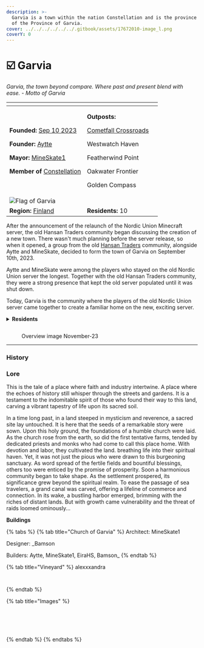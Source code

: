 ```yaml
---
description: >-
  Garvia is a town within the nation Constellation and is the province capital
  of the Province of Garvia.
cover: ../../../../../../.gitbook/assets/17672010-image_l.png
coverY: 0
---
```


# ☑️ Garvia

_Garvia, the town beyond compare. Where past and present blend with ease. - Motto of Garvia_

<table data-view="cards"><thead><tr><th></th><th></th><th data-hidden></th></tr></thead><tbody><tr><td><p><strong>Founded:</strong> <a href="../../../../../../additional-guides-and-commands/others/server-dates/september-23.md#sep-10">Sep 10 2023</a></p><p><strong>Founder:</strong> <a href="../../../../players/aytte.md">Aytte</a></p><p><strong>Mayor:</strong> <a href="../../../../players/mineskate.md">MineSkate1</a></p><p><strong>Member of</strong> <a href="../../../../nations/present-nations/constellation.md">Constellation</a></p></td><td><p><strong>Outposts:</strong></p><p><a href="cometfall-crossroads.md">Cometfall Crossroads</a></p><p>Westwatch Haven</p><p>Featherwind Point</p><p>Oakwater Frontier</p><p>Golden Compass</p></td><td></td></tr><tr><td><img src="../../../../../../.gitbook/assets/Garvia500 (1).png" alt="Flag of Garvia" data-size="original"></td><td></td><td></td></tr><tr><td><strong>Region:</strong> <a href="../../">Finland</a></td><td><strong>Residents:</strong> 10</td><td></td></tr></tbody></table>

After the announcement of the relaunch of the Nordic Union Minecraft server, the old Hansan Traders community began discussing the creation of a new town. There wasn't much planning before the server release, so when it opened, a group from the old [Hansan Traders](../../../../../../misc/the-2022-nordics-server/hansan-traders.md) community, alongside Aytte and MineSkate, decided to form the town of Garvia on September 10th, 2023.

Aytte and MineSkate were among the players who stayed on the old Nordic Union server the longest. Together with the old Hansan Traders community, they were a strong presence that kept the old server populated until it was shut down.

Today, Garvia is the community where the players of the old Nordic Union server came together to create a familiar home on the new, exciting server.

<details>

<summary><strong>Residents</strong></summary>

* EiraHS
* [Aytte](../../../../players/aytte.md)
* [CrispyChickes](../../../../players/crispychickes.md)
* SeanMac00
* [MineSkate1](../../../../players/mineskate.md)
* BOBB0
* [\_Bamson](../../../../players/bamson.md)
* gupr
* alexxxandra
* ElleGurra

</details>

<figure><img src="../../../../../../.gitbook/assets/Garvia OverviewNov.png" alt=""><figcaption><p>Overview image November-23</p></figcaption></figure>

***

### History

### Lore

This is the tale of a place where faith and industry intertwine. A place where the echoes of history still whisper through the streets and gardens. It is a testament to the indomitable spirit of those who found their way to this land, carving a vibrant tapestry of life upon its sacred soil.

In a time long past, in a land steeped in mysticism and reverence, a sacred site lay untouched. It is here that the seeds of a remarkable story were sown. Upon this holy ground, the foundations of a humble church were laid. As the church rose from the earth, so did the first tentative farms, tended by dedicated priests and monks who had come to call this place home. With devotion and labor, they cultivated the land. breathing life into their spiritual haven. Yet, it was not just the pious who were drawn to this burgeoning sanctuary. As word spread of the fertile fields and bountiful blessings, others too were enticed by the promise of prosperity. Soon a harmonious community began to take shape. As the settlement prospered, its significance grew beyond the spiritual realm. To ease the passage of sea travelers, a grand canal was carved, offering a lifeline of commerce and connection. In its wake, a bustling harbor emerged, brimming with the riches of distant lands. But with growth came vulnerability and the threat of raids loomed ominously...

**Buildings**

{% tabs %}
{% tab title="Church of Garvia" %}
Architect: MineSkate1

Designer: \_Bamson

Builders: Aytte, MineSkate1, EiraHS, Bamson\_
{% endtab %}

{% tab title="Vineyard" %}
alexxxandra

<figure><img src="../../../../../../.gitbook/assets/2023-11-12_09.44.09.png" alt=""><figcaption></figcaption></figure>

<figure><img src="../../../../../../.gitbook/assets/2023-11-12_09.44.22.png" alt=""><figcaption></figcaption></figure>
{% endtab %}

{% tab title="Images" %}
<figure><img src="../../../../../../.gitbook/assets/2023-11-27_18.30.21.png" alt=""><figcaption></figcaption></figure>

<figure><img src="../../../../../../.gitbook/assets/2023-11-27_18.20.52.png" alt=""><figcaption></figcaption></figure>

<figure><img src="../../../../../../.gitbook/assets/2023-11-12_09.42.38.png" alt=""><figcaption></figcaption></figure>

<figure><img src="../../../../../../.gitbook/assets/2023-11-06_22.00.58.png" alt=""><figcaption></figcaption></figure>

<figure><img src="../../../../../../.gitbook/assets/2023-11-06_22.04.56.png" alt=""><figcaption></figcaption></figure>
{% endtab %}
{% endtabs %}

